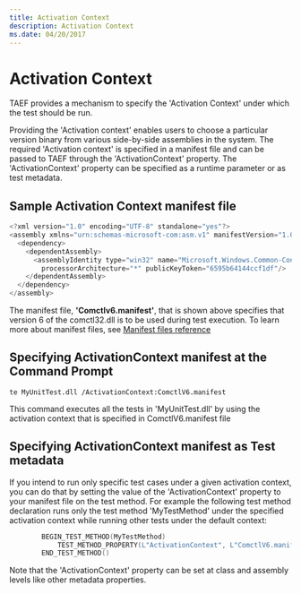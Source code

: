 ```yaml
---
title: Activation Context
description: Activation Context
ms.date: 04/20/2017
---
```


# Activation Context


TAEF provides a mechanism to specify the 'Activation Context' under which the test should be run.

Providing the 'Activation context' enables users to choose a particular version binary from various side-by-side assemblies in the system. The required 'Activation context' is specified in a manifest file and can be passed to TAEF through the 'ActivationContext' property. The 'ActivationContext' property can be specified as a runtime parameter or as test metadata.

## <span id="Sample_Activation_Context_manifest_file"></span><span id="sample_activation_context_manifest_file"></span><span id="SAMPLE_ACTIVATION_CONTEXT_MANIFEST_FILE"></span>Sample Activation Context manifest file


```cpp
<?xml version="1.0" encoding="UTF-8" standalone="yes"?>
<assembly xmlns="urn:schemas-microsoft-com:asm.v1" manifestVersion="1.0">
  <dependency>
    <dependentAssembly>
      <assemblyIdentity type="win32" name="Microsoft.Windows.Common-Controls" version="6.0.0.0" 
        processorArchitecture="*" publicKeyToken="6595b64144ccf1df"/>
    </dependentAssembly>
  </dependency>
</assembly>
```

The manifest file, **'Comctlv6.manifest'**, that is shown above specifies that version 6 of the comctl32.dll is to be used during test execution. To learn more about manifest files, see [Manifest files reference](/windows/desktop/SbsCs/manifest-files-reference)

## <span id="Specifying_ActivationContext_manifest_at_the_Command_Prompt"></span><span id="specifying_activationcontext_manifest_at_the_command_prompt"></span><span id="SPECIFYING_ACTIVATIONCONTEXT_MANIFEST_AT_THE_COMMAND_PROMPT"></span>Specifying ActivationContext manifest at the Command Prompt


``` syntax
te MyUnitTest.dll /ActivationContext:ComctlV6.manifest
```

This command executes all the tests in 'MyUnitTest.dll' by using the activation context that is specified in ComctlV6.manifest file

## <span id="Specifying_ActivationContext_manifest_as_Test_metadata"></span><span id="specifying_activationcontext_manifest_as_test_metadata"></span><span id="SPECIFYING_ACTIVATIONCONTEXT_MANIFEST_AS_TEST_METADATA"></span>Specifying ActivationContext manifest as Test metadata


If you intend to run only specific test cases under a given activation context, you can do that by setting the value of the 'ActivationContext' property to your manifest file on the test method. For example the following test method declaration runs only the test method 'MyTestMethod' under the specified activation context while running other tests under the default context:

```cpp
        BEGIN_TEST_METHOD(MyTestMethod)
            TEST_METHOD_PROPERTY(L"ActivationContext", L"ComctlV6.manifest")
        END_TEST_METHOD()
```

Note that the 'ActivationContext' property can be set at class and assembly levels like other metadata properties.
